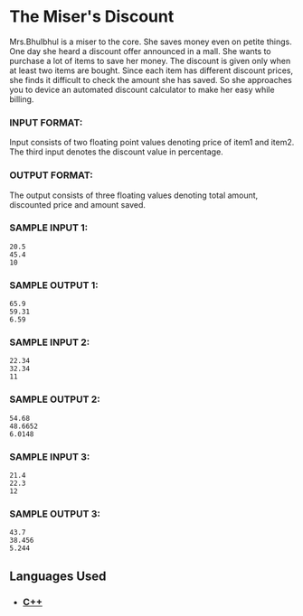 # The Miser's Discount

Mrs.Bhulbhul is a miser to the core. She saves money even on petite things. One day she heard a discount offer announced in a mall. She wants to purchase a lot of items to save her money. The discount is given only when at least two items are bought. Since each item has different discount prices, she finds it difficult to check the amount she has saved. So she approaches you to device an automated discount calculator to make her easy while billing.

### INPUT FORMAT:

Input consists of two floating point values denoting price of item1 and item2. <br>
The third input denotes the discount value in percentage.

### OUTPUT FORMAT:

The output consists of three floating values denoting total amount, discounted price and amount saved.

### SAMPLE INPUT 1: 

```
20.5
45.4
10 
```

### SAMPLE OUTPUT 1: 

```
65.9
59.31
6.59
```

### SAMPLE INPUT 2: 

```
22.34
32.34
11
```

### SAMPLE OUTPUT 2: 

```
54.68
48.6652
6.0148
```

### SAMPLE INPUT 3: 

```
21.4
22.3
12
```

### SAMPLE OUTPUT 3: 

```
43.7
38.456
5.244
```

## Languages Used

- ### [C++](question_05.cpp)
